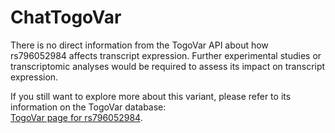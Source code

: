 # ChatTogoVar

There is no direct information from the TogoVar API about how rs796052984 affects transcript expression. Further experimental studies or transcriptomic analyses would be required to assess its impact on transcript expression.

If you still want to explore more about this variant, please refer to its information on the TogoVar database:  
[TogoVar page for rs796052984](https://togovar.biosciencedbc.jp/variant/tgv368888248).